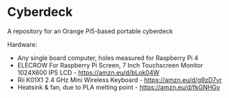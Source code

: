 # Cyberdeck
A repository for an Orange Pi5-based portable cyberdeck

Hardware:

- Any single board computer, holes measured for Raspberry Pi 4
- ELECROW For Raspberry Pi Screen, 7 Inch Touchscreen Monitor 1024X600 IPS LCD - https://amzn.eu/d/bLok04W
- Rii K01X1 2.4 GHz Mini Wireless Keyboard - https://amzn.eu/d/g9zD7vr
- Heatsink & fan, due to PLA melting point - https://amzn.eu/d/fkGNHGv
